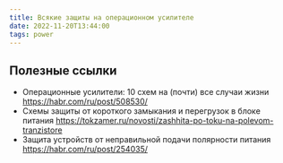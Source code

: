 ```yaml
---
title: Всякие защиты на операционном усилителе
date: 2022-11-20T13:44:00
tags: power
---
```


## Полезные ссылки
- Операционные усилители: 10 схем на (почти) все случаи жизни <https://habr.com/ru/post/508530/>
- Схемы защиты от короткого замыкания и перегрузок в блоке питания <https://tokzamer.ru/novosti/zashhita-po-toku-na-polevom-tranzistore>
- Защита устройств от неправильной подачи полярности питания <https://habr.com/ru/post/254035/>

 
